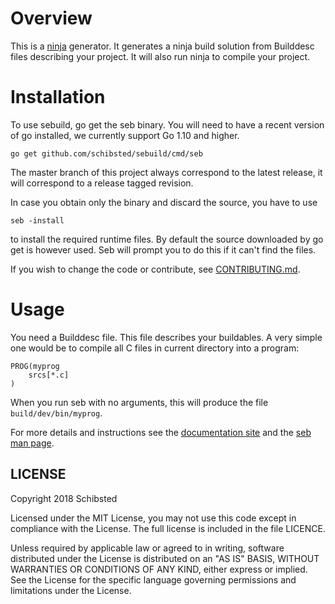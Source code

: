 # Overview

This is a [ninja](https://ninja-build.org/) generator. It generates a
ninja build solution from Builddesc files describing your project. It will
also run ninja to compile your project.

# Installation

To use sebuild, go get the seb binary. You will need to have a recent version
of go installed, we currently support Go 1.10 and higher.

	go get github.com/schibsted/sebuild/cmd/seb

The master branch of this project always correspond to the latest release,
it will correspond to a release tagged revision.

In case you obtain only the binary and discard the source, you have to use

	seb -install

to install the required runtime files. By default the source downloaded by
go get is however used. Seb will prompt you to do this if it can't find the
files.

If you wish to change the code or contribute, see
[CONTRIBUTING.md](CONTRIBUTING.md).

# Usage

You need a Builddesc file.  This file describes your buildables. A very simple
one would be to compile all C files in current directory into a program:

```
PROG(myprog
	srcs[*.c]
)
```

When you run seb with no arguments, this will produce the file
`build/dev/bin/myprog`.

For more details and instructions see the
[documentation site](https://schibsted.github.io/sebuild) and the
[seb man page](cmd/seb/seb.1.ronn.md).

## LICENSE

Copyright 2018 Schibsted

Licensed under the MIT License, you may not use this code except in compliance
with the License. The full license is included in the file LICENCE.

Unless required by applicable law or agreed to in writing, software distributed
under the License is distributed on an "AS IS" BASIS, WITHOUT WARRANTIES OR
CONDITIONS OF ANY KIND, either express or implied. See the License for the
specific language governing permissions and limitations under the License.
